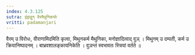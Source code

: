 ```yaml
---
index: 4.3.125
sutra: द्वंद्वाद्वुन् वैरमैथुनिकयोः
vritti: padamanjari
---
```


 वैरम् उ विरोधः, वीराणामिदमिति कृत्वा, मिथुनकर्म मैथुनिका, मनोज्ञादित्वाद् वुञ् । मिथुनम् उ दम्पती, कर्म उ क्रियानिष्पादनम् । बाभ्रवशालङ्कायनिकेति । वुञन्तं स्वभावतः स्त्रियां वर्तते ॥